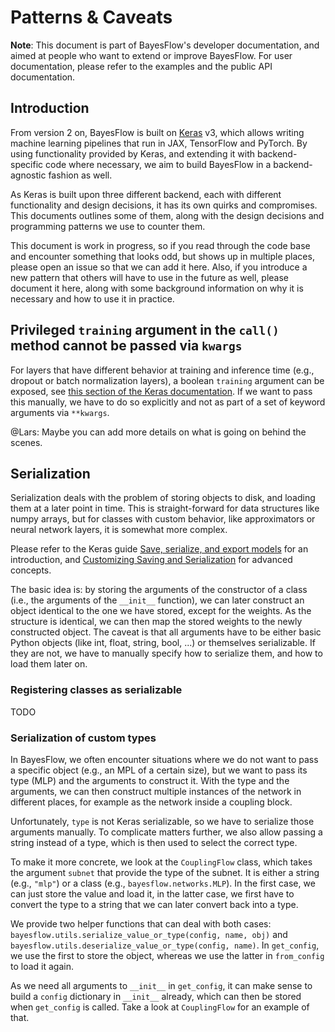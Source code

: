 # Patterns & Caveats

**Note**: This document is part of BayesFlow's developer documentation, and
aimed at people who want to extend or improve BayesFlow. For user documentation,
please refer to the examples and the public API documentation.

## Introduction

From version 2 on, BayesFlow is built on [Keras](https://keras.io/) v3, which
allows writing machine learning pipelines that run in JAX, TensorFlow and PyTorch.
By using functionality provided by Keras, and extending it with backend-specific
code where necessary, we aim to build BayesFlow in a backend-agnostic fashion as
well.

As Keras is built upon three different backend, each with different functionality
and design decisions, it has its own quirks and compromises. This documents
outlines some of them, along with the design decisions and programming patterns
we use to counter them.

This document is work in progress, so if you read through the code base and
encounter something that looks odd, but shows up in multiple places, please open
an issue so that we can add it here. Also, if you introduce a new pattern that
others will have to use in the future as well, please document it here, along
with some background information on why it is necessary and how to use it in
practice.

## Privileged `training` argument in the `call()` method cannot be passed via `kwargs`

For layers that have different behavior at training and inference time (e.g.,
dropout or batch normalization layers), a boolean `training` argument can be
exposed, see [this section of the Keras documentation](https://keras.io/guides/making_new_layers_and_models_via_subclassing/#privileged-training-argument-in-the-call-method).
If we want to pass this manually, we have to do so explicitly and not as part
of a set of keyword arguments via `**kwargs`.

@Lars: Maybe you can add more details on what is going on behind the scenes.

## Serialization

Serialization deals with the problem of storing objects to disk, and loading
them at a later point in time. This is straight-forward for data structures like
numpy arrays, but for classes with custom behavior, like approximators or neural
network layers, it is somewhat more complex.

Please refer to the Keras guide [Save, serialize, and export models](https://keras.io/guides/serialization_and_saving/)
for an introduction, and [Customizing Saving and Serialization](https://keras.io/guides/customizing_saving_and_serialization/)
for advanced concepts.

The basic idea is: by storing the arguments of the constructor of a class
(i.e., the arguments of the `__init__` function), we can later construct an
object identical to the one we have stored, except for the weights.
As the structure is identical, we can then map the stored weights to the newly
constructed object. The caveat is that all arguments have to be either basic
Python objects (like int, float, string, bool, ...) or themselves serializable.
If they are not, we have to manually specify how to serialize them, and how to
load them later on.

### Registering classes as serializable

TODO

### Serialization of custom types

In BayesFlow, we often encounter situations where we do not want to pass a
specific object (e.g., an MPL of a certain size), but we want to pass its type
(MLP) and the arguments to construct it. With the type and the arguments, we can
then construct multiple instances of the network in different places, for example
as the network inside a coupling block.

Unfortunately, `type` is not Keras serializable, so we have to serialize those
arguments manually. To complicate matters further, we also allow passing a string
instead of a type, which is then used to select the correct type.

To make it more concrete, we look at the `CouplingFlow` class, which takes the
argument `subnet` that provide the type of the subnet. It is either a
string (e.g., `"mlp"`) or a class (e.g., `bayesflow.networks.MLP`). In the first
case, we can just store the value and load it, in the latter case, we first have
to convert the type to a string that we can later convert back into a type.

We provide two helper functions that can deal with both cases:
`bayesflow.utils.serialize_value_or_type(config, name, obj)` and
`bayesflow.utils.deserialize_value_or_type(config, name)`.
In `get_config`, we use the first to store the object, whereas we use the
latter in `from_config` to load it again.

As we need all arguments to `__init__` in `get_config`, it can make sense to
build a `config` dictionary in `__init__` already, which can then be stored when
`get_config` is called. Take a look at `CouplingFlow` for an example of that.
